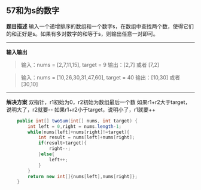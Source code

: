 ## 57和为s的数字 
**题目描述**
输入一个递增排序的数组和一个数字s，在数组中查找两个数，使得它们的和正好是s。如果有多对数字的和等于s，则输出任意一对即可。

---
**输入输出**
>输入：nums = [2,7,11,15], target = 9
输出：[2,7] 或者 [7,2]

>输入：nums = [10,26,30,31,47,60], target = 40
输出：[10,30] 或者 [30,10]

---
**解决方案**
双指针，r1初始为0，r2初始为数组最后一个数
如果r1+r2大于target，说明大了，r2就要--
如果r1+r2小于target，说明小了，r1就要++
```java
    public int[] twoSum(int[] nums, int target) {
        int left = 0,right = nums.length-1;
        while(nums[left]+nums[right]!=target){
            int result = nums[left]+nums[right];
            if(result>target){
                right--;
            }else{
                left++;
            }
        }
        return new int[]{nums[left],nums[right]};
    }
```


